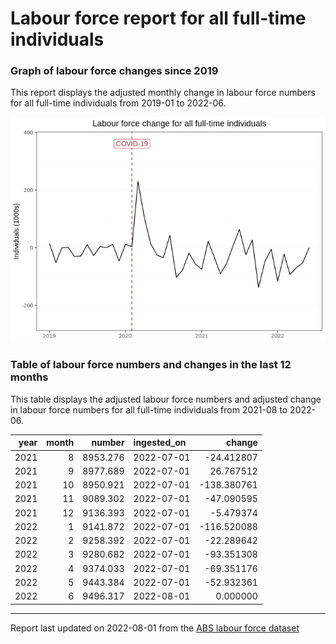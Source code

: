 Labour force report for all full-time individuals
================

### Graph of labour force changes since 2019

This report displays the adjusted monthly change in labour force numbers
for all full-time individuals from 2019-01 to 2022-06.

![](all_full-time_report_files/figure-gfm/unnamed-chunk-2-1.png)<!-- -->

### Table of labour force numbers and changes in the last 12 months

This table displays the adjusted labour force numbers and adjusted
change in labour force numbers for all full-time individuals from
2021-08 to 2022-06.

| year | month |   number | ingested_on |      change |
|-----:|------:|---------:|:------------|------------:|
| 2021 |     8 | 8953.276 | 2022-07-01  |  -24.412807 |
| 2021 |     9 | 8977.689 | 2022-07-01  |   26.767512 |
| 2021 |    10 | 8950.921 | 2022-07-01  | -138.380761 |
| 2021 |    11 | 9089.302 | 2022-07-01  |  -47.090595 |
| 2021 |    12 | 9136.393 | 2022-07-01  |   -5.479374 |
| 2022 |     1 | 9141.872 | 2022-07-01  | -116.520088 |
| 2022 |     2 | 9258.392 | 2022-07-01  |  -22.289642 |
| 2022 |     3 | 9280.682 | 2022-07-01  |  -93.351308 |
| 2022 |     4 | 9374.033 | 2022-07-01  |  -69.351176 |
| 2022 |     5 | 9443.384 | 2022-07-01  |  -52.932361 |
| 2022 |     6 | 9496.317 | 2022-08-01  |    0.000000 |

------------------------------------------------------------------------

Report last updated on 2022-08-01 from the [ABS labour force
dataset](https://www.abs.gov.au/statistics/labour/employment-and-unemployment/labour-force-australia/latest-release)
